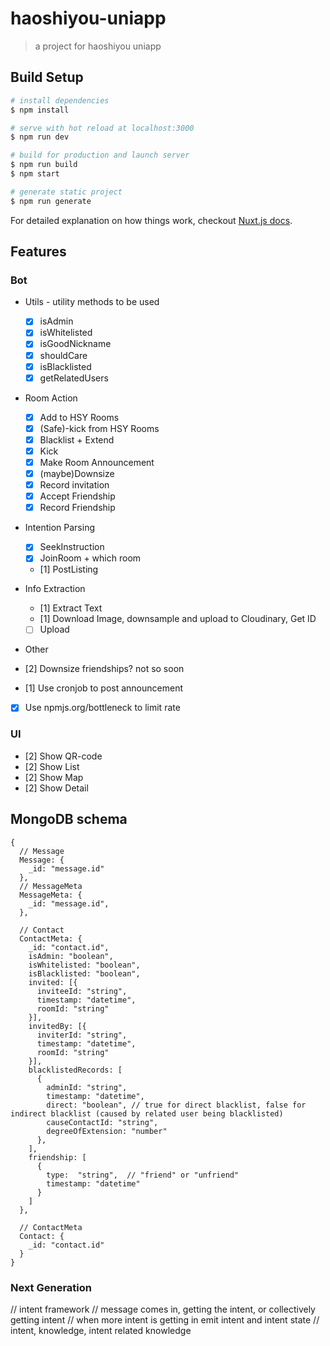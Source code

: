 # haoshiyou-uniapp

> a project for haoshiyou uniapp

## Build Setup

``` bash
# install dependencies
$ npm install

# serve with hot reload at localhost:3000
$ npm run dev

# build for production and launch server
$ npm run build
$ npm start

# generate static project
$ npm run generate
```

For detailed explanation on how things work, checkout [Nuxt.js docs](https://nuxtjs.org).

## Features
### Bot
- Utils - utility methods to be used
  - [X] isAdmin
  - [X] isWhitelisted
  - [X] isGoodNickname
  - [X] shouldCare
  - [X] isBlacklisted
  - [X] getRelatedUsers

- Room Action
  - [X] Add to HSY Rooms
  - [X] (Safe)-kick from HSY Rooms
  - [X] Blacklist + Extend
  - [X] Kick
  - [X] Make Room Announcement
  - [X] (maybe)Downsize
  - [X] Record invitation
  - [X] Accept Friendship
  - [X] Record Friendship

- Intention Parsing
  - [X] SeekInstruction
  - [X] JoinRoom + which room 
  - [1] PostListing

- Info Extraction
  - [1] Extract Text
  - [1] Download Image, downsample and upload to Cloudinary, Get ID 
  - [ ] Upload 

- Other
 - [2] Downsize friendships? not so soon
 - [1] Use cronjob to post announcement
 - [X] Use npmjs.org/bottleneck to limit rate
 
### UI
- [2] Show QR-code
- [2] Show List
- [2] Show Map
- [2] Show Detail

## MongoDB schema
```json5
{
  // Message
  Message: {
    _id: "message.id"
  },
  // MessageMeta
  MessageMeta: {
    _id: "message.id",
  },
  
  // Contact
  ContactMeta: {
    _id: "contact.id",
    isAdmin: "boolean",
    isWhitelisted: "boolean",
    isBlacklisted: "boolean",
    invited: [{
      inviteeId: "string", 
      timestamp: "datetime", 
      roomId: "string" 
    }],
    invitedBy: [{
      inviterId: "string", 
      timestamp: "datetime", 
      roomId: "string" 
    }],
    blacklistedRecords: [
      { 
        adminId: "string",
        timestamp: "datetime",
        direct: "boolean", // true for direct blacklist, false for indirect blacklist (caused by related user being blacklisted)
        causeContactId: "string",
        degreeOfExtension: "number"
      },
    ],
    friendship: [
      { 
        type:  "string",  // "friend" or "unfriend"
        timestamp: "datetime"
      }
    ]
  },
  
  // ContactMeta
  Contact: {
    _id: "contact.id"
  }
}

```


### Next Generation
  // intent framework
  // message comes in, getting the intent, or collectively getting intent
  // when more intent is getting in emit intent and intent state
  // intent, knowledge, intent related knowledge
